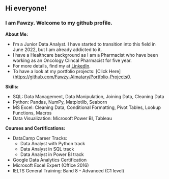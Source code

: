 ## Hi everyone!
### I am Fawzy. Welcome to my github profile.

**About Me:**
- I’m a Junior Data Analyst. I have started to transition into this field in June 2022, but I am already addicted to it.
- I have a Healthcare background as I am a Pharmacist who have been working as an Oncology Clincal Pharmacist for five year.
- For more details, find my at [LinkedIn](https://www.linkedin.com/in/fawzy-almatary/).
- To have a look at my portfolio projects: [Click Here](https://github.com/Fawzy-Almatary/Portfolio-Projects0.

**Skills:**
- SQL: Data Management, Data Manipulation, Joining Data, Cleaning Data
- Python: Pandas, NumPy, Matplotlib, Seaborn
- MS Excel: Cleaning Data, Conditional Formatting, Pivot Tables, Lookup Functions, Macros
- Data Visualization: Microsoft Power BI, Tableau

**Courses and Certifications:**
- DataCamp Career Tracks:
  * Data Analyst with Python track
  * Data Analyst in SQL track
  * Data Analyst in Power BI track
- Google Data Analytics Certification
- Microsoft Excel Expert (Office 2016)
- IELTS General Training: Band 8 - Advanced (C1 level)
